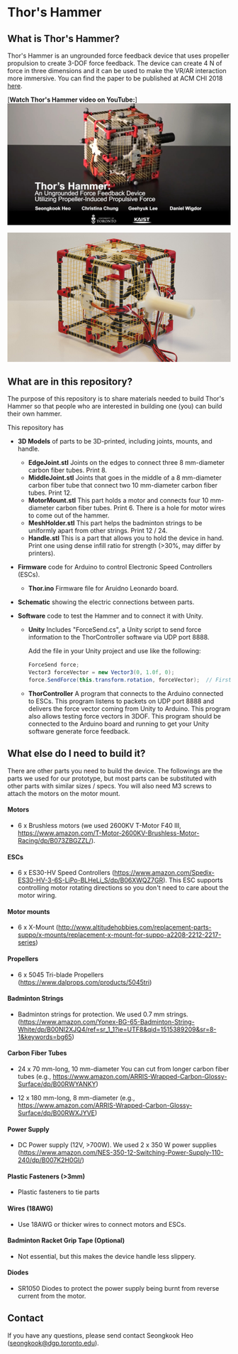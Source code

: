 # Thor's Hammer

## What is Thor's Hammer?

Thor's Hammer is an ungrounded force feedback device that uses propeller propulsion to create 3-DOF force feedback. The device can create 4 N of force in three dimensions and it can be used to make the VR/AR interaction more immersive. You can find the paper to be published at ACM CHI 2018 [here](http://seongkookheo.com/thorshammer.pdf).

[**Watch Thor's Hammer video on YouTube:**]
[![YouTube Video: Thor's Hammer: An Ungrounded Force Feedback Device using Propeller Propulsion](Images/ThorVideo.jpg)](http://www.youtube.com/watch?v=wE-nkHiqTyU "Thor's Hammer: Thor's Hammer: An Ungrounded Force Feedback Device using Propeller Propulsion")

![Thor's Hammer Prototype](Images/Device.jpg)

## What are in this repository?

The purpose of this repository is to share materials needed to build Thor's Hammer so that people who are interested in building one (you) can build their own hammer. 

This repository has

* **3D Models** of parts to be 3D-printed, including joints, mounts, and handle. 

  * **EdgeJoint.stl** Joints on the edges to connect three 8 mm-diameter carbon fiber tubes. Print 8.
  * **MiddleJoint.stl** Joints that goes in the middle of a 8 mm-diameter carbon fiber tube that connect two 10 mm-diameter carbon fiber tubes. Print 12.
  * **MotorMount.stl** This part holds a motor and connects four 10 mm-diameter carbon fiber tubes. Print 6. There is a hole for motor wires to come out of the hammer. 
  * **MeshHolder.stl** This part helps the badminton strings to be uniformly apart from other strings. Print 12 / 24. 
  * **Handle.stl** This is a part that allows you to hold the device in hand. Print one using dense infill ratio for strength (>30%, may differ by printers). 

* **Firmware** code for Arduino to control Electronic Speed Controllers (ESCs).

  * **Thor.ino** Firmware file for Aruidno Leonardo board. 

* **Schematic** showing the electric connections between parts.

* **Software** code to test the Hammer and to connect it with Unity. 

  * **Unity** Includes "ForceSend.cs", a Unity script to send force information to the ThorController software via UDP port 8888.

    Add the file in your Unity project and use like the following:

    ```cs
    ForceSend force;
    Vector3 forceVector = new Vector3(0, 1.0f, 0);
    force.SendForce(this.transform.rotation, forceVector);	// First parameter is the device rotation in quaternion.
    ```

  * **ThorController** A program that connects to the Arduino connected to ESCs. This program listens to packets on UDP port 8888 and delivers the force vector coming from Unity to Arduino. This program also allows testing force vectors in 3DOF. This program should be connected to the Arduino board and running to get your Unity software generate force feedback. 

## What else do I need to build it?

There are other parts you need to build the device. The followings are the parts we used for our prototype, but most parts can be substituted with other parts with similar sizes / specs. You will also need M3 screws to attach the motors on the motor mount.  

#### Motors

* 6 x Brushless motors (we used 2600KV T-Motor F40 III, https://www.amazon.com/T-Motor-2600KV-Brushless-Motor-Racing/dp/B073ZBGZZL/). 

#### ESCs

* 6 x ES30-HV Speed Controllers (https://www.amazon.com/Spedix-ES30-HV-3-6S-LiPo-BLHeLi_S/dp/B06XWQZ7GR). This ESC supports controlling motor rotating directions so you don't need to care about the motor wiring.  

#### Motor mounts

* 6 x X-Mount (http://www.altitudehobbies.com/replacement-parts-suppo/x-mounts/replacement-x-mount-for-suppo-a2208-2212-2217-series)

#### Propellers

* 6 x 5045 Tri-blade Propellers (https://www.dalprops.com/products/5045tri)

#### Badminton Strings

* Badminton strings for protection. We used 0.7 mm strings. (https://www.amazon.com/Yonex-BG-65-Badminton-String-White/dp/B00NI2XJQ4/ref=sr_1_1?ie=UTF8&qid=1515389209&sr=8-1&keywords=bg65)

#### Carbon Fiber Tubes

- 24 x 70 mm-long, 10 mm-diameter
  You can cut from longer carbon fiber tubes (e.g., https://www.amazon.com/ARRIS-Wrapped-Carbon-Glossy-Surface/dp/B00RWYANKY)


- 12 x 180 mm-long, 8 mm-diameter (e.g., https://www.amazon.com/ARRIS-Wrapped-Carbon-Glossy-Surface/dp/B00RWXJYVE)

#### Power Supply

* DC Power supply (12V, >700W). We used 2 x 350 W power supplies (https://www.amazon.com/NES-350-12-Switching-Power-Supply-110-240/dp/B007K2H0GI/)

#### Plastic Fasteners (>3mm)

* Plastic fasteners to tie parts

#### Wires (18AWG)

* Use 18AWG or thicker wires to connect motors and ESCs. 

#### Badminton Racket Grip Tape (Optional)

* Not essential, but this makes the device handle less slippery. 

#### Diodes

* SR1050 Diodes to protect the power supply being burnt from reverse current from the motor.

## Contact

If you have any questions, please send contact Seongkook Heo (seongkook@dgp.toronto.edu). 